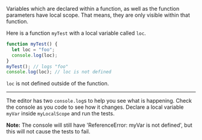 Variables which are declared within a function, as well as the function parameters have local scope. That means, they are only visible within that function.

Here is a function `myTest` with a local variable called `loc`.

```js
function myTest() {
  let loc = "foo";
  console.log(loc);
}
myTest(); // logs "foo"
console.log(loc); // loc is not defined
```

`loc` is not defined outside of the function.

------

The editor has two `console.log`s to help you see what is happening. Check the console as you code to see how it changes. Declare a local variable `myVar` inside `myLocalScope` and run the tests.

**Note:** The console will still have 'ReferenceError: myVar is not defined', but this will not cause the tests to fail.